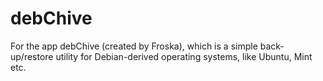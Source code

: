 debChive
========

For the app debChive (created by Froska), which is a simple back-up/restore utility for Debian-derived operating systems, like Ubuntu, Mint etc.
